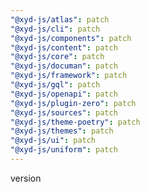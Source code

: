 ```yaml
---
"@xyd-js/atlas": patch
"@xyd-js/cli": patch
"@xyd-js/components": patch
"@xyd-js/content": patch
"@xyd-js/core": patch
"@xyd-js/documan": patch
"@xyd-js/framework": patch
"@xyd-js/gql": patch
"@xyd-js/openapi": patch
"@xyd-js/plugin-zero": patch
"@xyd-js/sources": patch
"@xyd-js/theme-poetry": patch
"@xyd-js/themes": patch
"@xyd-js/ui": patch
"@xyd-js/uniform": patch
---
```


version
